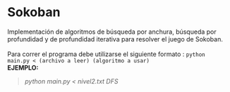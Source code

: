 # Sokoban
Implementación de algoritmos de búsqueda por anchura, búsqueda por profundidad y de profundidad iterativa para resolver el juego de Sokoban.\
\
Para correr el programa debe utilizarse el siguiente formato : `python main.py < (archivo a leer) (algoritmo a usar)`\
**EJEMPLO:**
>*python main.py < nivel2.txt DFS* 